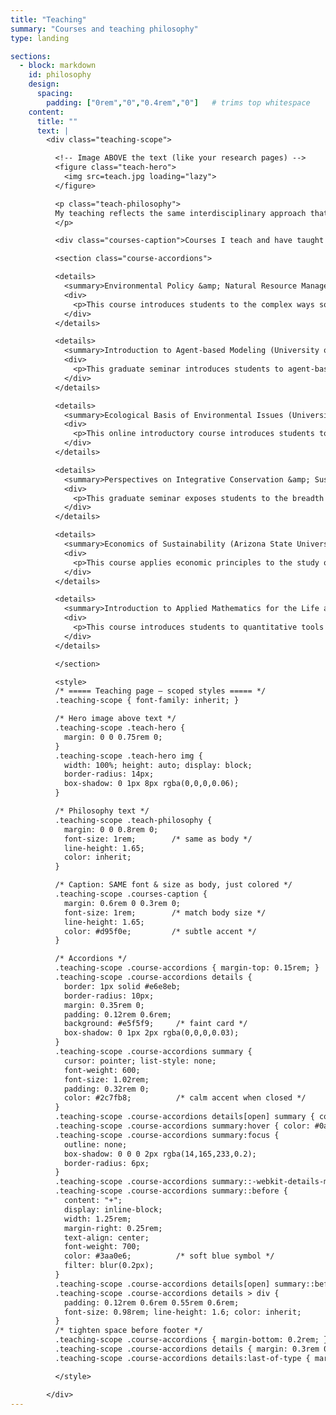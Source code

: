 ```yaml
---
title: "Teaching"
summary: "Courses and teaching philosophy"
type: landing

sections:
  - block: markdown
    id: philosophy
    design:
      spacing:
        padding: ["0rem","0","0.4rem","0"]   # trims top whitespace
    content:
      title: ""
      text: |
        <div class="teaching-scope">

          <!-- Image ABOVE the text (like your research pages) -->
          <figure class="teach-hero">
            <img src=teach.jpg loading="lazy">
          </figure>

          <p class="teach-philosophy">
          My teaching reflects the same interdisciplinary approach that guides my research: environmental challenges cannot be understood or solved through a single lens. Across all of my courses, my goal is to equip students with the disciplinary skills needed to analyze environmental problems rigorously, while also cultivating the interdisciplinary perspective required to navigate the complexities of adaptation, resilience, and sustainability. I strive to create a classroom environment that is inclusive, participatory, and attentive to the equity dimensions of environmental decision-making, preparing students to not only understand environmental challenges but also engage with them as scholars, practitioners, and citizens.
          </p>

          <div class="courses-caption">Courses I teach and have taught (click to expand):</div>

          <section class="course-accordions">

          <details>
            <summary>Environmental Policy &amp; Natural Resource Management (University of Georgia)</summary>
            <div>
              <p>This course introduces students to the complex ways societies govern environmental resources and respond to sustainability challenges. It explores how laws, markets, and institutions shape decisions about land, water, energy, and climate, drawing on both U.S. and international examples. Students engage deeply with questions of equity, justice, and governance, examining who benefits, who bears costs, and how policies can be designed more fairly and effectively. Drawing on institutional and environmental economics, human geography, and political science, students analyze real-world case studies, review key books in the field, and work on projects that connect theory to practice.</p>
            </div>
          </details>

          <details>
            <summary>Introduction to Agent-based Modeling (University of Georgia)</summary>
            <div>
              <p>This graduate seminar introduces students to agent-based modeling as a tool for understanding how individual decisions and interactions give rise to large-scale patterns in social–ecological systems. The course emphasizes complexity, feedbacks, and interdependencies across human and environmental systems. Drawing on models from human ecology, complexity science, and the social–ecological systems literature, students learn the principles of individual-based modeling, practice coding in NetLogo, and develop their own models to investigate questions from their research. Through hands-on labs, collaborative projects, and a final research-based project, students gain both technical skills and a deeper understanding of how ABMs can illuminate sustainability challenges.</p>
            </div>
          </details>

          <details>
            <summary>Ecological Basis of Environmental Issues (University of Georgia)</summary>
            <div>
              <p>This online introductory course introduces students to the principles of ecology and their application to pressing environmental challenges. It examines how natural systems function at the organismal, population, community, and ecosystem levels, and how these processes connect to issues such as population growth, biodiversity loss, climate change, pollution, and environmental ethics. Drawing on case studies from Georgia and around the world, students learn to critically evaluate environmental problems, apply ecological concepts, and explore strategies for sustainability.</p>
            </div>
          </details>

          <details>
            <summary>Perspectives on Integrative Conservation &amp; Sustainability (University of Georgia)</summary>
            <div>
              <p>This graduate seminar exposes students to the breadth of conservation and sustainability through a series of talks by scholars and practitioners from diverse disciplines and career paths. It fulfills core requirements for the Integrative Conservation programs at UGA. Students attend seminars, engage with invited speakers, and write reflections connecting presentations to broader themes in conservation and to their own research. By emphasizing multiple perspectives and career trajectories, the course cultivates critical thinking about the challenges and opportunities of integrative conservation.</p>
            </div>
          </details>

          <details>
            <summary>Economics of Sustainability (Arizona State University)</summary>
            <div>
              <p>This course applies economic principles to the study of environmental and sustainability challenges. Students learn how markets allocate environmental goods and services, why markets sometimes fail, and what policy instruments—such as standards, taxes, subsidies, and cap-and-trade—can address these failures. Topics include externalities, public goods, benefit–cost analysis, and the economics of natural resource use. By the end of the course, students gain an understanding of efficiency, equity, and policy design in sustainability contexts.</p>
            </div>
          </details>

          <details>
            <summary>Introduction to Applied Mathematics for the Life and Social Sciences (Arizona State University)</summary>
            <div>
              <p>This course introduces students to quantitative tools for analyzing sustainability challenges. Topics include data visualization, probability, exponential and logistic growth, predator–prey dynamics, and infectious disease modeling. Students learn to apply these concepts using Excel, connecting mathematical techniques to real-world issues such as population growth, ecological footprints, and resource use. By the end of the course, students gain practical skills in quantitative reasoning and a deeper appreciation of how mathematics informs sustainability science.</p>
            </div>
          </details>

          </section>

          <style>
          /* ===== Teaching page — scoped styles ===== */
          .teaching-scope { font-family: inherit; }

          /* Hero image above text */
          .teaching-scope .teach-hero {
            margin: 0 0 0.75rem 0;
          }
          .teaching-scope .teach-hero img {
            width: 100%; height: auto; display: block;
            border-radius: 14px;
            box-shadow: 0 1px 8px rgba(0,0,0,0.06);
          }

          /* Philosophy text */
          .teaching-scope .teach-philosophy {
            margin: 0 0 0.8rem 0;
            font-size: 1rem;        /* same as body */
            line-height: 1.65;
            color: inherit;
          }

          /* Caption: SAME font & size as body, just colored */
          .teaching-scope .courses-caption {
            margin: 0.6rem 0 0.3rem 0;
            font-size: 1rem;        /* match body size */
            line-height: 1.65;
            color: #d95f0e;         /* subtle accent */
          }

          /* Accordions */
          .teaching-scope .course-accordions { margin-top: 0.15rem; }
          .teaching-scope .course-accordions details {
            border: 1px solid #e6e8eb;
            border-radius: 10px;
            margin: 0.35rem 0;
            padding: 0.12rem 0.6rem;
            background: #e5f5f9;     /* faint card */
            box-shadow: 0 1px 2px rgba(0,0,0,0.03);
          }
          .teaching-scope .course-accordions summary {
            cursor: pointer; list-style: none;
            font-weight: 600;
            font-size: 1.02rem;
            padding: 0.32rem 0;
            color: #2c7fb8;          /* calm accent when closed */
          }
          .teaching-scope .course-accordions details[open] summary { color: #0f172a; }
          .teaching-scope .course-accordions summary:hover { color: #0a5f8d; }
          .teaching-scope .course-accordions summary:focus {
            outline: none;
            box-shadow: 0 0 0 2px rgba(14,165,233,0.2);
            border-radius: 6px;
          }
          .teaching-scope .course-accordions summary::-webkit-details-marker { display: none; }
          .teaching-scope .course-accordions summary::before {
            content: "+";
            display: inline-block;
            width: 1.25rem;
            margin-right: 0.25rem;
            text-align: center;
            font-weight: 700;
            color: #3aa0e6;          /* soft blue symbol */
            filter: blur(0.2px);
          }
          .teaching-scope .course-accordions details[open] summary::before { content: "−"; }
          .teaching-scope .course-accordions details > div {
            padding: 0.12rem 0.6rem 0.55rem 0.6rem;
            font-size: 0.98rem; line-height: 1.6; color: inherit;
          }
          /* tighten space before footer */
          .teaching-scope .course-accordions { margin-bottom: 0.2rem; }
          .teaching-scope .course-accordions details { margin: 0.3rem 0; }
          .teaching-scope .course-accordions details:last-of-type { margin-bottom: 0.1rem; }

          </style>

        </div>
---
```

